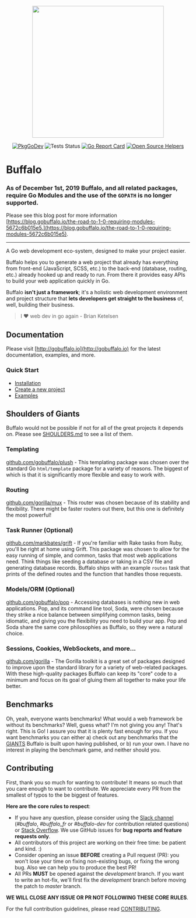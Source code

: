 <p align="center"><img src="https://raw.githubusercontent.com/gobuffalo/buffalo/master/logo.svg" width="360"></p>

<p align="center">
<a href="https://pkg.go.dev/github.com/gobuffalo/buffalo"><img src="https://pkg.go.dev/badge/github.com/gobuffalo/buffalo" alt="PkgGoDev"></a>
<img src="https://github.com/gobuffalo/buffalo/workflows/Tests/badge.svg" alt="Tests Status" />
<a href="https://goreportcard.com/report/github.com/gobuffalo/buffalo"><img src="https://goreportcard.com/badge/github.com/gobuffalo/buffalo" alt="Go Report Card" /></a>
<a href="https://www.codetriage.com/gobuffalo/buffalo"><img src="https://www.codetriage.com/gobuffalo/buffalo/badges/users.svg" alt="Open Source Helpers" /></a>
</p>

# Buffalo


### **As of December 1st, 2019 Buffalo, and all related packages, require Go Modules and the use of the `GOPATH` is no longer supported.**

Please see this blog post for more information [https://blog.gobuffalo.io/the-road-to-1-0-requiring-modules-5672c6b015e5.](https://blog.gobuffalo.io/the-road-to-1-0-requiring-modules-5672c6b015e5).

---

A Go web development eco-system, designed to make your project easier.

Buffalo helps you to generate a web project that already has everything from front-end (JavaScript, SCSS, etc.) to the back-end (database, routing, etc.) already hooked up and ready to run. From there it provides easy APIs to build your web application quickly in Go.

Buffalo **isn't just a framework**; it's a holistic web development environment and project structure that **lets developers get straight to the business** of, well, building their business.

> I :heart: web dev in go again - Brian Ketelsen

## Documentation

Please visit [http://gobuffalo.io](http://gobuffalo.io) for the latest documentation, examples, and more.

### Quick Start
* [Installation](http://gobuffalo.io/docs/installation)
* [Create a new project](http://gobuffalo.io/docs/new-project)
* [Examples](http://gobuffalo.io/docs/examples)

## Shoulders of Giants

Buffalo would not be possible if not for all of the great projects it depends on. Please see [SHOULDERS.md](SHOULDERS.md) to see a list of them.

### Templating

[github.com/gobuffalo/plush](https://github.com/gobuffalo/plush) - This templating package was chosen over the standard Go `html/template` package for a variety of reasons. The biggest of which is that it is significantly more flexible and easy to work with.

### Routing

[github.com/gorilla/mux](https://github.com/gorilla/mux) - This router was chosen because of its stability and flexibility. There might be faster routers out there, but this one is definitely the most powerful!

### Task Runner (Optional)

[github.com/markbates/grift](https://github.com/markbates/grift) - If you're familiar with Rake tasks from Ruby, you'll be right at home using Grift. This package was chosen to allow for the easy running of simple, and common, tasks that most web applications need. Think things like seeding a database or taking in a CSV file and generating database records. Buffalo ships with an example `routes` task that prints of the defined routes and the function that handles those requests.

### Models/ORM (Optional)

[github.com/gobuffalo/pop](https://github.com/gobuffalo/pop) - Accessing databases is nothing new in web applications. Pop, and its command line tool, Soda, were chosen because they strike a nice balance between simplifying common tasks, being idiomatic, and giving you the flexibility you need to build your app. Pop and Soda share the same core philosophies as Buffalo, so they were a natural choice.

### Sessions, Cookies, WebSockets, and more...

[github.com/gorilla](https://github.com/gorilla) - The Gorilla toolkit is a great set of packages designed to improve upon the standard library for a variety of web-related packages. With these high-quality packages Buffalo can keep its "core" code to a minimum and focus on its goal of gluing them all together to make your life better.

## Benchmarks

Oh, yeah, everyone wants benchmarks! What would a web framework be without its benchmarks? Well, guess what? I'm not giving you any! That's right. This is Go! I assure you that it is plenty fast enough for you. If you want benchmarks you can either a) check out any benchmarks that the [GIANTS](SHOULDERS.md) Buffalo is built upon having published, or b) run your own. I have no interest in playing the benchmark game, and neither should you.

## Contributing

First, thank you so much for wanting to contribute! It means so much that you care enough to want to contribute. We appreciate every PR from the smallest of typos to the be biggest of features.

**Here are the core rules to respect**:
* If you have any question, please consider using the [Slack channel](https://gobuffalo.io/docs/slack) (*#buffalo*, *#buffalo_fr* or *#buffalo-dev* for contribution related questions) or [Stack Overflow](https://stackoverflow.com/questions/tagged/buffalo). We use GitHub issues for **bug reports and feature requests only**.
* All contributors of this project are working on their free time: be patient and kind. :)
* Consider opening an issue **BEFORE** creating a Pull request (PR): you won't lose your time on fixing non-existing bugs, or fixing the wrong bug. Also we can help you to produce the best PR!
* All PRs **MUST** be opened against the *development* branch. If you want to write an hot-fix, we'll first fix the *development* branch before moving the patch to *master* branch.

**WE WILL CLOSE ANY ISSUE OR PR NOT FOLLOWING THESE CORE RULES**.

For the full contribution guidelines, please read [CONTRIBUTING](.github/CONTRIBUTING.md).
